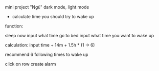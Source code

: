 
mini project "Ngủ"
dark mode, light mode

- calculate time you should try to wake up

function:

sleep now
input what time go to bed
input what time you want to wake up

calculation: input time + 14m + 1.5h * (1 -> 6)

recommend 6 following times to wake up

click on row create alarm
